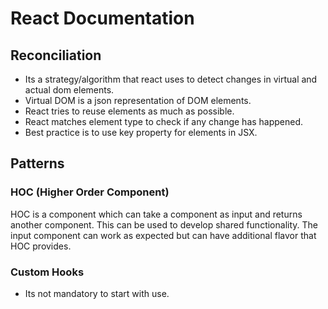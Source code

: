 # React Documentation

## Reconciliation

- Its a strategy/algorithm that react uses to detect changes in virtual and actual dom elements.
- Virtual DOM is a json representation of DOM elements.
- React tries to reuse elements as much as possible.
- React matches element type to check if any change has happened.
- Best practice is to use key property for elements in JSX.

## Patterns

### HOC (Higher Order Component)

HOC is a component which can take a component as input and returns another component.
This can be used to develop shared functionality. The input component can work as expected but can have additional flavor that HOC provides.

### Custom Hooks

- Its not mandatory to start with use.
